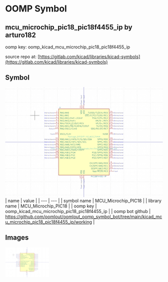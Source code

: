 # OOMP Symbol  
## mcu_microchip_pic18_pic18f4455_ip  by arturo182  
  
oomp key: oomp_kicad_mcu_microchip_pic18_pic18f4455_ip  
  
source repo at: [https://gitlab.com/kicad/libraries/kicad-symbols](https://gitlab.com/kicad/libraries/kicad-symbols)  
## Symbol  
  
[![working.png](working_600.png)](working.png)  
| name | value | 
| --- | --- | 
| symbol name | MCU_Microchip_PIC18 | 
| library name | MCU_Microchip_PIC18 | 
| oomp key | oomp_kicad_mcu_microchip_pic18_pic18f4455_ip | 
| oomp bot github | https://github.com/oomlout/oomlout_oomp_symbol_bot/tree/main/kicad_mcu_microchip_pic18_pic18f4455_ip/working | 
## Images  
  
[![working.png](working_140.png)](working.png)  
